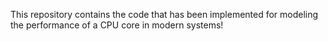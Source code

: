 This repository contains the code that has been implemented for modeling the performance of a CPU core in modern systems!
